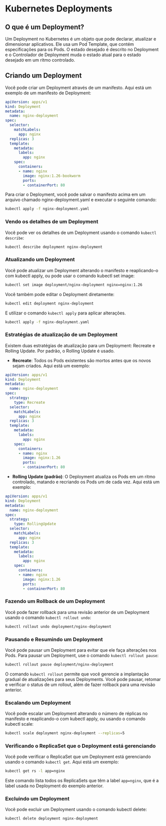 # Kubernetes Deployments

## O que é um Deployment?

Um Deployment no Kubernetes é um objeto que pode declarar, atualizar e dimensionar aplicativos. Ele usa um Pod Template, que contém especificações para os Pods. O estado desejado é descrito no Deployment e o Controlador de Deployment muda o estado atual para o estado desejado em um ritmo controlado.

## Criando um Deployment

Você pode criar um Deployment através de um manifesto. Aqui está um exemplo de um manifesto de Deployment:

```yaml
apiVersion: apps/v1
kind: Deployment
metadata:
  name: nginx-deployment
spec:
  selector:
    matchLabels:
      app: nginx
  replicas: 3
  template:
    metadata:
      labels:
        app: nginx
    spec:
      containers:
      - name: nginx
        image: nginx:1.26-bookworm
        ports:
        - containerPort: 80
```

Para criar o Deployment, você pode salvar o manifesto acima em um arquivo chamado nginx-deployment.yaml e executar o seguinte comando:

```bash
kubectl apply -f nginx-deployment.yaml
```

### Vendo os detalhes de um Deployment

Você pode ver os detalhes de um Deployment usando o comando `kubectl describe`:

```bash
kubectl describe deployment nginx-deployment
```

### Atualizando um Deployment

Você pode atualizar um Deployment alterando o manifesto e reaplicando-o com kubectl apply, ou pode usar o comando kubectl set image:

```bash
kubectl set image deployment/nginx-deployment nginx=nginx:1.26
```

Você também pode editar o Deployment diretamente:

```bash
kubectl edit deployment nginx-deployment
```

E utilizar o comando `kubectl apply` para aplicar alterações.

```bash
kubectl apply -f nginx-deployment.yaml
```

### Estratégias de atualização de um Deployment

Existem duas estratégias de atualização para um Deployment: Recreate e Rolling Update. Por padrão, o Rolling Update é usado.

- **Recreate**: Todos os Pods existentes são mortos antes que os novos sejam criados. Aqui está um exemplo:

```yaml
apiVersion: apps/v1
kind: Deployment
metadata:
  name: nginx-deployment
spec:
  strategy:
    type: Recreate
  selector:
    matchLabels:
      app: nginx
  replicas: 3
  template:
    metadata:
      labels:
        app: nginx
    spec:
      containers:
      - name: nginx
        image: nginx:1.26
        ports:
        - containerPort: 80
```

- **Rolling Update (padrão)**: O Deployment atualiza os Pods em um ritmo controlado, matando e recriando os Pods um de cada vez. Aqui está um exemplo:

```yaml
apiVersion: apps/v1
kind: Deployment
metadata:
  name: nginx-deployment
spec:
  strategy:
    type: RollingUpdate
  selector:
    matchLabels:
      app: nginx
  replicas: 3
  template:
    metadata:
      labels:
        app: nginx
    spec:
      containers:
      - name: nginx
        image: nginx:1.26
        ports:
        - containerPort: 80
```

### Fazendo um Rollback de um Deployment

Você pode fazer rollback para uma revisão anterior de um Deployment usando o comando `kubectl rollout undo`:

```bash
kubectl rollout undo deployment/nginx-deployment
```

### Pausando e Resumindo um Deployment

Você pode pausar um Deployment para evitar que ele faça alterações nos Pods. Para pausar um Deployment, use o comando `kubectl rollout pause`:

```bash
kubectl rollout pause deployment/nginx-deployment
```

O comando `kubectl rollout` permite que você gerencie a implantação gradual de atualizações para seus Deployments. Você pode pausar, retomar e verificar o status de um rollout, além de fazer rollback para uma revisão anterior.

### Escalando um Deployment

Você pode escalar um Deployment alterando o número de réplicas no manifesto e reaplicando-o com kubectl apply, ou usando o comando kubectl scale:

```bash
kubectl scale deployment nginx-deployment --replicas=5
```

### Verificando o ReplicaSet que o Deployment está gerenciando

Você pode verificar o ReplicaSet que um Deployment está gerenciando usando o comando `kubectl get`. Aqui está um exemplo:

```bash
kubectl get rs -l app=nginx
```

Este comando lista todos os ReplicaSets que têm a label `app=nginx`, que é a label usada no Deployment do exemplo anterior.

### Excluindo um Deployment

Você pode excluir um Deployment usando o comando kubectl delete:

```bash
kubectl delete deployment nginx-deployment
```
